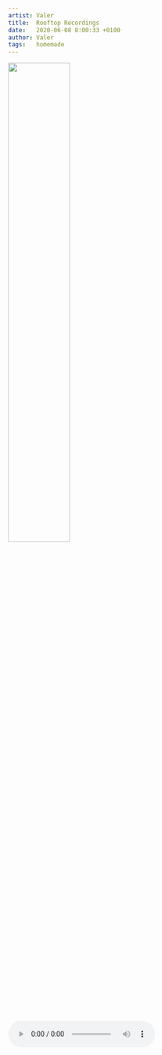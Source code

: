 ```yaml
---
artist: Valer
title:  Rooftop Recordings
date:   2020-06-08 8:00:33 +0100
author: Valer
tags:   homemade
---
```

<div class="photo-container">
  <img src="https://www.dropbox.com/s/0rpr2r61n7r027c/Moosstras3.jpeg?raw=1" type="image/jpeg" style="width:50%;">
</div>

<div class="audio-container">

<audio controls>
  <source src="https://www.dropbox.com/s/wn0pn1vhwwe9d5b/Moosstras3.m4a?raw=1" type="audio/mpeg">
</audio>

</div>
